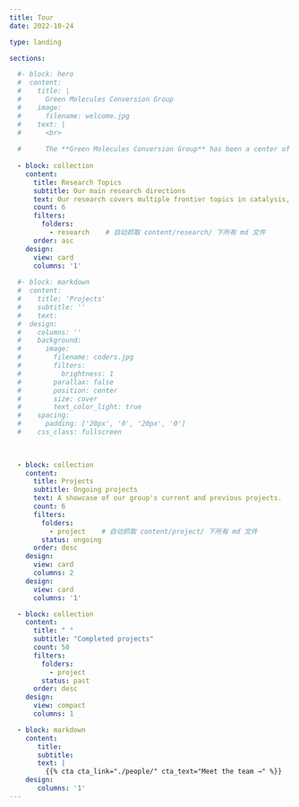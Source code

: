 ```yaml
---
title: Tour
date: 2022-10-24

type: landing

sections:

  #- block: hero
  #  content:
  #    title: |
  #      Green Molecules Conversion Group
  #    image:
  #      filename: welcome.jpg
  #    text: |
  #      <br>
        
  #      The **Green Molecules Conversion Group** has been a center of excellence for Artificial Intelligence research, teaching, and practice since its founding in 2016.
  
  - block: collection
    content:
      title: Research Topics
      subtitle: Our main research directions
      text: Our research covers multiple frontier topics in catalysis, energy, and advanced materials.
      count: 6
      filters:
        folders:
          - research    # 自动抓取 content/research/ 下所有 md 文件
      order: asc
    design:
      view: card
      columns: '1'
  
  #- block: markdown
  #  content:
  #    title: 'Projects'
  #    subtitle: ''
  #    text:
  #  design:
  #    columns: ''
  #    background:
  #      image: 
  #        filename: coders.jpg
  #        filters:
  #          brightness: 1
  #        parallax: false
  #        position: center
  #        size: cover
  #        text_color_light: true
  #    spacing:
  #      padding: ['20px', '0', '20px', '0']
  #    css_class: fullscreen
  
  

  - block: collection
    content:
      title: Projects
      subtitle: Ongoing projects
      text: A showcase of our group's current and previous projects.
      count: 6
      filters:
        folders:
          - project    # 自动抓取 content/project/ 下所有 md 文件
        status: ongoing
      order: desc
    design:
      view: card
      columns: 2
    design:
      view: card
      columns: '1'

  - block: collection
    content:
      title: " "
      subtitle: "Completed projects"
      count: 50
      filters:
        folders:
          - project
        status: past
      order: desc
    design:
      view: compact
      columns: 1

  - block: markdown
    content:
       title:
       subtitle:
       text: |
         {{% cta cta_link="./people/" cta_text="Meet the team →" %}}
    design:
       columns: '1' 
---
```

